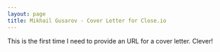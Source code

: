 ```yaml
---
layout: page
title: Mikhail Gusarov - Cover Letter for Close.io
---
```


This is the first time I need to provide an URL for a cover letter. Clever!
